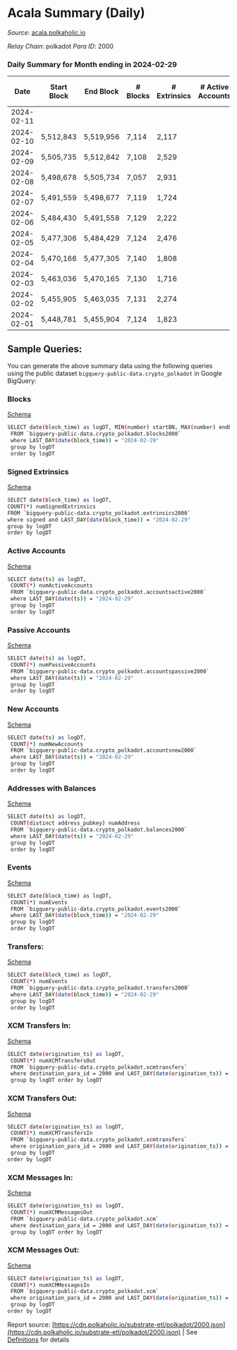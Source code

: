 # Acala Summary (Daily)

_Source_: [acala.polkaholic.io](https://acala.polkaholic.io)

*Relay Chain*: polkadot
*Para ID*: 2000



### Daily Summary for Month ending in 2024-02-29


| Date    | Start Block | End Block | # Blocks | # Extrinsics | # Active Accounts | # Passive Accounts | # New Accounts | # Addresses | # Events  | # Transfers ($USD) | # XCM Transfers In ($USD) | # XCM Transfers Out ($USD) | # XCM In | # XCM Out | Issues |
|---------|-------------|-----------|----------|--------------|-------------------|--------------------|----------------|-------------|-----------|--------------------|---------------------------|----------------------------|----------|-----------|--------|
| 2024-02-11 |  |  |  |  |  |  |  |  |  |   |   |   |  |  |  |
| 2024-02-10 | 5,512,843 | 5,519,956 | 7,114 | 2,117 |  |  |  | 170,765 | 37,870 | 4,836 ($604,844.31) |   |   |  |  |  |
| 2024-02-09 | 5,505,735 | 5,512,842 | 7,108 | 2,529 |  |  |  | 170,715 | 42,316 | 5,517 ($637,943.54) |   |   |  |  |  |
| 2024-02-08 | 5,498,678 | 5,505,734 | 7,057 | 2,931 |  |  |  | 170,654 | 46,084 | 5,734 ($1,103,297.60) |   |   |  |  |  |
| 2024-02-07 | 5,491,559 | 5,498,677 | 7,119 | 1,724 |  |  |  | 170,273 | 33,281 | 4,235 ($444,961.80) |   |   |  |  |  |
| 2024-02-06 | 5,484,430 | 5,491,558 | 7,129 | 2,222 |  |  |  | 170,232 | 37,420 | 4,944 ($403,038.31) |   |   |  |  |  |
| 2024-02-05 | 5,477,306 | 5,484,429 | 7,124 | 2,476 |  |  |  | 170,175 | 39,357 | 5,263 ($683,404.65) | 72 ($73,565.03) | 15  |  |  |  |
| 2024-02-04 | 5,470,166 | 5,477,305 | 7,140 | 1,808 |  |  |  | 170,121 | 33,359 | 4,356 ($376,714.32) | 48 ($40,625.29) | 9 ($9,923.51) |  |  |  |
| 2024-02-03 | 5,463,036 | 5,470,165 | 7,130 | 1,716 |  |  |  | 170,071 | 32,763 | 4,143 ($362,210.93) | 54 ($21,817.70) | 7 ($71.22) | 64 | 86 |  |
| 2024-02-02 | 5,455,905 | 5,463,035 | 7,131 | 2,274 |  |  |  | 170,023 | 38,076 | 4,973 ($2,866,593.86) | 46 ($176,294.99) | 16 ($32,522.83) | 87 | 126 |  |
| 2024-02-01 | 5,448,781 | 5,455,904 | 7,124 | 1,823 |  |  |  | 169,982 | 34,074 | 4,455 ($1,380,304.36) | 36 ($59,465.60) | 7 ($215.69) | 87 | 104 |  |

## Sample Queries:
You can generate the above summary data using the following queries using the public dataset `bigquery-public-data.crypto_polkadot` in Google BigQuery:


### Blocks 

[Schema](https://github.com/colorfulnotion/substrate-etl/blob/main/schema/blocks.json)

```bash
SELECT date(block_time) as logDT, MIN(number) startBN, MAX(number) endBN, COUNT(*) numBlocks 
 FROM `bigquery-public-data.crypto_polkadot.blocks2000`  
 where LAST_DAY(date(block_time)) = "2024-02-29" 
 group by logDT 
 order by logDT
```

### Signed Extrinsics 

[Schema](https://github.com/colorfulnotion/substrate-etl/blob/main/schema/extrinsics.json)

```bash
SELECT date(block_time) as logDT, 
COUNT(*) numSignedExtrinsics 
FROM `bigquery-public-data.crypto_polkadot.extrinsics2000`  
where signed and LAST_DAY(date(block_time)) = "2024-02-29" 
group by logDT 
order by logDT
```

### Active Accounts 

[Schema](https://github.com/colorfulnotion/substrate-etl/blob/main/schema/accountsactive.json)

```bash
SELECT date(ts) as logDT, 
 COUNT(*) numActiveAccounts 
 FROM `bigquery-public-data.crypto_polkadot.accountsactive2000` 
 where LAST_DAY(date(ts)) = "2024-02-29" 
 group by logDT 
 order by logDT
```

### Passive Accounts 

[Schema](https://github.com/colorfulnotion/substrate-etl/blob/main/schema/accountspassive.json)

```bash
SELECT date(ts) as logDT, 
 COUNT(*) numPassiveAccounts 
 FROM `bigquery-public-data.crypto_polkadot.accountspassive2000` 
 where LAST_DAY(date(ts)) = "2024-02-29" 
 group by logDT 
 order by logDT
```

### New Accounts 

[Schema](https://github.com/colorfulnotion/substrate-etl/blob/main/schema/accountsnew.json)

```bash
SELECT date(ts) as logDT, 
 COUNT(*) numNewAccounts 
 FROM `bigquery-public-data.crypto_polkadot.accountsnew2000` 
 where LAST_DAY(date(ts)) = "2024-02-29" 
 group by logDT
 order by logDT
```

### Addresses with Balances 

[Schema](https://github.com/colorfulnotion/substrate-etl/blob/main/schema/balances.json)

```bash
SELECT date(ts) as logDT,
 COUNT(distinct address_pubkey) numAddress 
 FROM `bigquery-public-data.crypto_polkadot.balances2000` 
 where LAST_DAY(date(ts)) = "2024-02-29" 
 group by logDT 
 order by logDT
```

### Events 

[Schema](https://github.com/colorfulnotion/substrate-etl/blob/main/schema/events.json)

```bash
SELECT date(block_time) as logDT, 
 COUNT(*) numEvents 
 FROM `bigquery-public-data.crypto_polkadot.events2000` 
 where LAST_DAY(date(block_time)) = "2024-02-29" 
 group by logDT 
 order by logDT
```

### Transfers:

[Schema](https://github.com/colorfulnotion/substrate-etl/blob/main/schema/transfers.json)

```bash
SELECT date(block_time) as logDT, 
 COUNT(*) numEvents 
 FROM `bigquery-public-data.crypto_polkadot.transfers2000` 
 where LAST_DAY(date(block_time)) = "2024-02-29" 
 group by logDT 
 order by logDT
```

### XCM Transfers In: 

[Schema](https://github.com/colorfulnotion/substrate-etl/blob/main/schema/xcmtransfers.json)

```bash
SELECT date(origination_ts) as logDT, 
 COUNT(*) numXCMTransfersOut 
 FROM `bigquery-public-data.crypto_polkadot.xcmtransfers` 
 where destination_para_id = 2000 and LAST_DAY(date(origination_ts)) = "2024-02-29" 
 group by logDT order by logDT
```

### XCM Transfers Out: 

[Schema](https://github.com/colorfulnotion/substrate-etl/blob/main/schema/xcmtransfers.json)

```bash
SELECT date(origination_ts) as logDT, 
 COUNT(*) numXCMTransfersIn 
 FROM `bigquery-public-data.crypto_polkadot.xcmtransfers` 
 where origination_para_id = 2000 and LAST_DAY(date(origination_ts)) = "2024-02-29" 
 group by logDT 
order by logDT
```

### XCM Messages In: 

[Schema](https://github.com/colorfulnotion/substrate-etl/blob/main/schema/xcm.json)

```bash
SELECT date(origination_ts) as logDT, 
 COUNT(*) numXCMMessagesOut 
 FROM `bigquery-public-data.crypto_polkadot.xcm` 
 where destination_para_id = 2000 and LAST_DAY(date(origination_ts)) = "2024-02-29" 
 group by logDT order by logDT
```

### XCM Messages Out: 

[Schema](https://github.com/colorfulnotion/substrate-etl/blob/main/schema/xcm.json)

```bash
SELECT date(origination_ts) as logDT, 
 COUNT(*) numXCMMessagesIn 
 FROM `bigquery-public-data.crypto_polkadot.xcm` 
 where origination_para_id = 2000 and LAST_DAY(date(origination_ts)) = "2024-02-29" 
 group by logDT 
order by logDT
```


Report source: [https://cdn.polkaholic.io/substrate-etl/polkadot/2000.json](https://cdn.polkaholic.io/substrate-etl/polkadot/2000.json) | See [Definitions](/DEFINITIONS.md) for details
